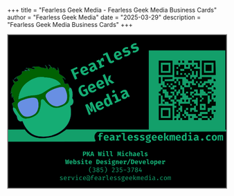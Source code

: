 +++
title = "Fearless Geek Media - Fearless Geek Media Business Cards" 
author = "Fearless Geek Media"
date = "2025-03-29"
description = "Fearless Geek Media Business Cards"
+++

<img src="../../images/fearlessgeekmedia-business-card.png" alt="Fearless Geek Media Business Card" style="border: 2px solid grey" />
